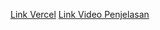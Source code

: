 [Link Vercel](https://vercel.com/marsha-dwis-projects/projek-uts-pemrograman-web)
[Link Video Penjelasan]([https://youtu.be/XobNn71ojTQ?si=-1xzLgL5G0rbt-8r])

